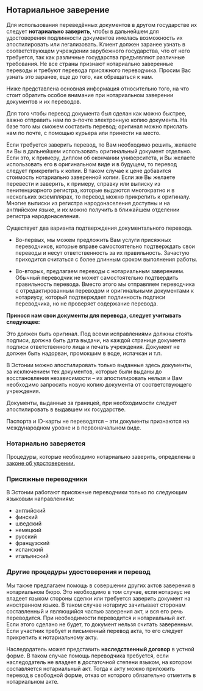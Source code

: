 ## Нотариальное заверение

Для использования переведённых документов в другом государстве их следует **нотариально заверить**, чтобы в дальнейшем для удостоверения подлинности документов имелась возможность их апостилировать или легализовать. Клиент должен заранее узнать в соответствующем учреждении зарубежного государства, что от него требуется, так как различные государства предъявляют различные требования. Не все страны признают нотариально заверенные переводы и требуют перевода присяжного переводчика. Просим Вас узнать это заранее, еще до того, как обращаться к нам.

Ниже представлена основная информация относительно того, на что стоит обратить особое внимание при нотариальном заверении документов и их переводов.

Для того чтобы перевод документа был сделан как можно быстрее, важно отправить нам по э-почте электронную копию документа. На базе того мы сможем составить перевод; оригинал можно прислать нам по почте, с помощью курьера или принести на место.

Если требуется заверить перевод, то Вам необходимо решить, желаете ли Вы в дальнейшем использовать оригинальный документ отдельно. Если это, к примеру, диплом об окончании университета, и Вы желаете использовать его в оригинальном виде и в будущем, то перевод следует прикрепить к копии. В таком случае к цене добавится стоимость нотариально заверенной копии. Если же Вы желаете перевести и заверить, к примеру, справку или выписку из пенитенциарного регистра, которые выдаются многократно и в нескольких экземплярах, то перевод можно прикрепить к оригиналу. Многие выписки из регистра народонаселения доступны и на английском языке, и их можно получить в ближайшем отделении регистра народонаселения.

Существует два варианта подтверждения документального перевода.

- Во-первых, мы можем предложить Вам услуги присяжных переводчиков, которые вправе самостоятельно подтверждать свои переводы и несут ответственность за их правильность. Зачастую приходится считаться с более длинным сроком выполнения работы.

- Во-вторых, предлагаем переводы с нотариальным заверением. Обычный переводчик не может самостоятельно подтвердить правильность перевода. Вместо этого мы отправляем переводчика с отредактированным переводом и оригинальными документами к нотариусу, который подтверждает подлинность подписи переводчика, но не проверяет содержание перевода.

**Принося нам свои документы для перевода, следует учитывать следующее:**

Это должен быть оригинал. Под всеми исправлениями должны стоять подписи, должна быть дата выдачи, на каждой странице документа подписи ответственного лица и печать учреждения. Документ не должен быть надорван, промокшим в воде, испачкан и т.п.

В Эстонии можно апостилировать только выданные здесь документы, за исключением тех документов, которые были выданы до восстановления независимости – их апостилировать нельзя и Вам необходимо запросить новую копию документа от соответствующего учреждения.

Документы, выданные за границей, при необходимости следует апостилировать в выдавшем их государстве.

Паспорта и ID-карты не переводятся – эти документы признаются на международном уровне и в первоначальном виде.

### Нотариально заверяется

Процедуры, которые необходимо нотариально заверить, определены в [законе об удостоверении.](https://www.riigiteataja.ee/ert/act.jsp?id=260569&searchCurrent)

### Присяжные переводчики

В Эстонии работают присяжные переводчики только по следующим языковым направлениям:

- английский
- финский
- шведский
- немецкий
- русский
- французский
- испанский
- итальянский

### Другие процедуры удостоверения и перевод

Мы также предлагаем помощь в совершении других актов заверения в нотариальном бюро. Это необходимо в том случае, если нотариус не владеет языком стороны сделки или требуется заверить документ на иностранном языке. В таком случае нотариус зачитывает сторонам составленный и являющийся частью заверения акт, и вся его речь переводится. При необходимости переводится и нотариальный акт. Если этого сделано не будет, то документ нельзя считать заверенным. Если участник требует и письменный перевод акта, то его следует прикрепить к нотариальному акту.

Наследодатель может представить **наследственный договор** в устной форме. В таком случае помощь переводчика требуется, если наследодатель не владеет в достаточной степени языком, на котором составляется нотариальный акт. Тогда к акту можно приложить перевод в свободной форме, отказ от которого обязательно отметить в нотариальном акте.
